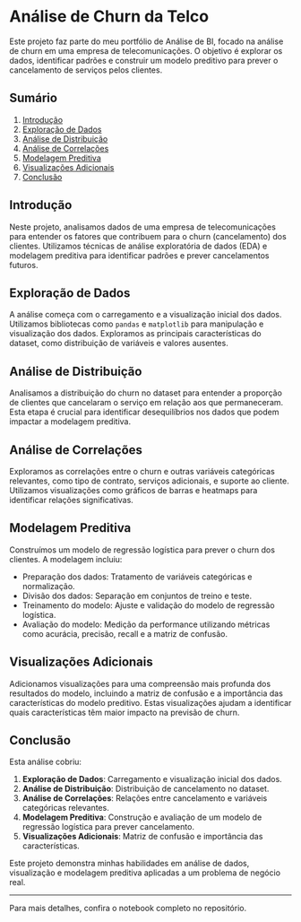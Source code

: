 
# Análise de Churn da Telco

Este projeto faz parte do meu portfólio de Análise de BI, focado na análise de churn em uma empresa de telecomunicações. O objetivo é explorar os dados, identificar padrões e construir um modelo preditivo para prever o cancelamento de serviços pelos clientes.

## Sumário

1. [Introdução](#introdução)
2. [Exploração de Dados](#exploração-de-dados)
3. [Análise de Distribuição](#análise-de-distribuição)
4. [Análise de Correlações](#análise-de-correlações)
5. [Modelagem Preditiva](#modelagem-preditiva)
6. [Visualizações Adicionais](#visualizações-adicionais)
7. [Conclusão](#conclusão)

## Introdução

Neste projeto, analisamos dados de uma empresa de telecomunicações para entender os fatores que contribuem para o churn (cancelamento) dos clientes. Utilizamos técnicas de análise exploratória de dados (EDA) e modelagem preditiva para identificar padrões e prever cancelamentos futuros.

## Exploração de Dados

A análise começa com o carregamento e a visualização inicial dos dados. Utilizamos bibliotecas como `pandas` e `matplotlib` para manipulação e visualização dos dados. Exploramos as principais características do dataset, como distribuição de variáveis e valores ausentes.

## Análise de Distribuição

Analisamos a distribuição do churn no dataset para entender a proporção de clientes que cancelaram o serviço em relação aos que permaneceram. Esta etapa é crucial para identificar desequilíbrios nos dados que podem impactar a modelagem preditiva.

## Análise de Correlações

Exploramos as correlações entre o churn e outras variáveis categóricas relevantes, como tipo de contrato, serviços adicionais, e suporte ao cliente. Utilizamos visualizações como gráficos de barras e heatmaps para identificar relações significativas.

## Modelagem Preditiva

Construímos um modelo de regressão logística para prever o churn dos clientes. A modelagem incluiu:

- Preparação dos dados: Tratamento de variáveis categóricas e normalização.
- Divisão dos dados: Separação em conjuntos de treino e teste.
- Treinamento do modelo: Ajuste e validação do modelo de regressão logística.
- Avaliação do modelo: Medição da performance utilizando métricas como acurácia, precisão, recall e a matriz de confusão.

## Visualizações Adicionais

Adicionamos visualizações para uma compreensão mais profunda dos resultados do modelo, incluindo a matriz de confusão e a importância das características do modelo preditivo. Estas visualizações ajudam a identificar quais características têm maior impacto na previsão de churn.

## Conclusão

Esta análise cobriu:

1. **Exploração de Dados**: Carregamento e visualização inicial dos dados.
2. **Análise de Distribuição**: Distribuição de cancelamento no dataset.
3. **Análise de Correlações**: Relações entre cancelamento e variáveis categóricas relevantes.
4. **Modelagem Preditiva**: Construção e avaliação de um modelo de regressão logística para prever cancelamento.
5. **Visualizações Adicionais**: Matriz de confusão e importância das características.

Este projeto demonstra minhas habilidades em análise de dados, visualização e modelagem preditiva aplicadas a um problema de negócio real.

---

Para mais detalhes, confira o notebook completo no repositório.

